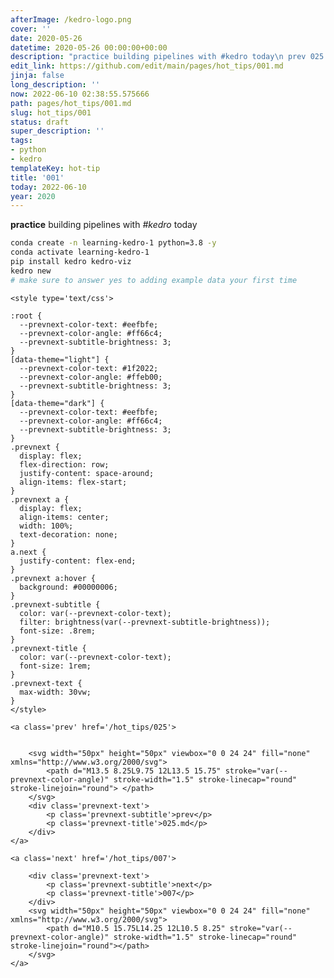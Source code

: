 ```yaml
---
afterImage: /kedro-logo.png
cover: ''
date: 2020-05-26
datetime: 2020-05-26 00:00:00+00:00
description: "practice building pipelines with #kedro today\n prev 025.md next 007"
edit_link: https://github.com/edit/main/pages/hot_tips/001.md
jinja: false
long_description: ''
now: 2022-06-10 02:38:55.575666
path: pages/hot_tips/001.md
slug: hot_tips/001
status: draft
super_description: ''
tags:
- python
- kedro
templateKey: hot-tip
title: '001'
today: 2022-06-10
year: 2020
---
```


**practice** building pipelines with _#kedro_ today
``` bash
conda create -n learning-kedro-1 python=3.8 -y
conda activate learning-kedro-1
pip install kedro kedro-viz
kedro new
# make sure to answer yes to adding example data your first time
```
<div class='prevnext'>

    <style type='text/css'>

    :root {
      --prevnext-color-text: #eefbfe;
      --prevnext-color-angle: #ff66c4;
      --prevnext-subtitle-brightness: 3;
    }
    [data-theme="light"] {
      --prevnext-color-text: #1f2022;
      --prevnext-color-angle: #ffeb00;
      --prevnext-subtitle-brightness: 3;
    }
    [data-theme="dark"] {
      --prevnext-color-text: #eefbfe;
      --prevnext-color-angle: #ff66c4;
      --prevnext-subtitle-brightness: 3;
    }
    .prevnext {
      display: flex;
      flex-direction: row;
      justify-content: space-around;
      align-items: flex-start;
    }
    .prevnext a {
      display: flex;
      align-items: center;
      width: 100%;
      text-decoration: none;
    }
    a.next {
      justify-content: flex-end;
    }
    .prevnext a:hover {
      background: #00000006;
    }
    .prevnext-subtitle {
      color: var(--prevnext-color-text);
      filter: brightness(var(--prevnext-subtitle-brightness));
      font-size: .8rem;
    }
    .prevnext-title {
      color: var(--prevnext-color-text);
      font-size: 1rem;
    }
    .prevnext-text {
      max-width: 30vw;
    }
    </style>
    
    <a class='prev' href='/hot_tips/025'>
    

        <svg width="50px" height="50px" viewbox="0 0 24 24" fill="none" xmlns="http://www.w3.org/2000/svg">
            <path d="M13.5 8.25L9.75 12L13.5 15.75" stroke="var(--prevnext-color-angle)" stroke-width="1.5" stroke-linecap="round" stroke-linejoin="round"> </path>
        </svg>
        <div class='prevnext-text'>
            <p class='prevnext-subtitle'>prev</p>
            <p class='prevnext-title'>025.md</p>
        </div>
    </a>
    
    <a class='next' href='/hot_tips/007'>
    
        <div class='prevnext-text'>
            <p class='prevnext-subtitle'>next</p>
            <p class='prevnext-title'>007</p>
        </div>
        <svg width="50px" height="50px" viewbox="0 0 24 24" fill="none" xmlns="http://www.w3.org/2000/svg">
            <path d="M10.5 15.75L14.25 12L10.5 8.25" stroke="var(--prevnext-color-angle)" stroke-width="1.5" stroke-linecap="round" stroke-linejoin="round"></path>
        </svg>
    </a>
  </div>
